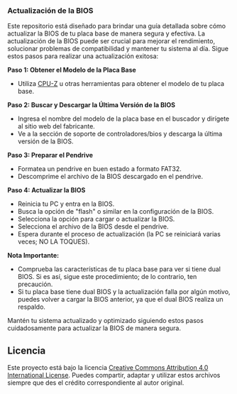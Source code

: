 ### Actualización de la BIOS

Este repositorio está diseñado para brindar una guía detallada sobre cómo actualizar la BIOS de tu placa base de manera segura y efectiva. La actualización de la BIOS puede ser crucial para mejorar el rendimiento, solucionar problemas de compatibilidad y mantener tu sistema al día. Sigue estos pasos para realizar una actualización exitosa:

**Paso 1: Obtener el Modelo de la Placa Base**
- Utiliza [CPU-Z](https://www.cpuid.com/softwares/cpu-z.html) u otras herramientas para obtener el modelo de tu placa base.

**Paso 2: Buscar y Descargar la Última Versión de la BIOS**
- Ingresa el nombre del modelo de la placa base en el buscador y dirígete al sitio web del fabricante.
- Ve a la sección de soporte de controladores/bios y descarga la última versión de la BIOS.

**Paso 3: Preparar el Pendrive**
- Formatea un pendrive en buen estado a formato FAT32.
- Descomprime el archivo de la BIOS descargado en el pendrive.

**Paso 4: Actualizar la BIOS**
- Reinicia tu PC y entra en la BIOS.
- Busca la opción de "flash" o similar en la configuración de la BIOS.
- Selecciona la opción para cargar o actualizar la BIOS.
- Selecciona el archivo de la BIOS desde el pendrive.
- Espera durante el proceso de actualización (la PC se reiniciará varias veces; NO LA TOQUES).

**Nota Importante:**
- Comprueba las características de tu placa base para ver si tiene dual BIOS. Si es así, sigue este procedimiento; de lo contrario, ten precaución.
- Si tu placa base tiene dual BIOS y la actualización falla por algún motivo, puedes volver a cargar la BIOS anterior, ya que el dual BIOS realiza un respaldo.

Mantén tu sistema actualizado y optimizado siguiendo estos pasos cuidadosamente para actualizar la BIOS de manera segura.

## Licencia
Este proyecto está bajo la licencia [Creative Commons Attribution 4.0 International License](https://creativecommons.org/licenses/by/4.0/). Puedes compartir, adaptar y utilizar estos archivos siempre que des el crédito correspondiente al autor original.
